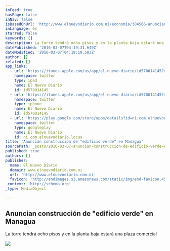 ```yaml
---
inFeed: true
hasPage: false
inNav: false
isBasedOnUrl: 'http://www.elnuevodiario.com.ni/economia/384566-anuncian-construccion-edificio-verde-managua/'
inLanguage: es
starred: false
keywords: []
description: La torre tendrá ocho pisos y en la planta baja estará una plaza comercial
datePublished: '2016-03-07T04:19:31.649Z'
dateModified: '2016-03-07T04:19:19.583Z'
author: []
related: []
app_links:
  - url: 'https://itunes.apple.com/us/app/el-nuevo-diario/id570014145?mt=8'
    namespace: twitter
    type: ipad
    name: El Nuevo Diario
    id: id570014145
  - url: 'https://itunes.apple.com/us/app/el-nuevo-diario/id570014145?mt=8'
    namespace: twitter
    type: iphone
    name: El Nuevo Diario
    id: id570014145
  - url: 'https://play.google.com/store/apps/details?id=ni.com.elnuevodiario.locus#?t=W251bGwsMSwxLDIxMiwibmkuY29tLmVsbnVldm9kaWFyaW8ubG9jdXMiXQ..'
    namespace: twitter
    type: googleplay
    name: El Nuevo Diario
    id: ni.com.elnuevodiario.locus
title: 'Anuncian construcción de "edificio verde" en Managua'
sourcePath: _posts/2016-03-07-anuncian-construccion-de-edificio-verde-en-managua.md
published: true
authors: []
publisher:
  name: El Nuevo Diario
  domain: www.elnuevodiario.com.ni
  url: 'http://www.elnuevodiario.com.ni'
  favicon: 'http://endimages.s3.amazonaws.com/static/img/end-favicon.456e3c2e160e.png'
_context: 'http://schema.org'
_type: MediaObject

---
```

<article style=""><h1>Anuncian construcción de "edificio verde" en Managua</h1><p>La torre tendrá ocho pisos y en la planta baja estará una plaza comercial</p><img src="http://endimages.s3.amazonaws.com/news/0da9d056cf5211e5ac440eb04a1bba78.jpg" /></article>
